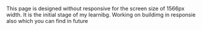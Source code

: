 This page is designed without responsive for the screen size of 1566px width. It is the initial stage of my learnibg. Working on buildimg in responsie also which you can find in future
